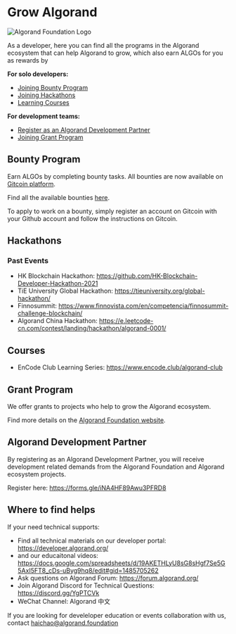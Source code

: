 # Grow Algorand

![Algorand Foundation Logo](img/logo.png)

As a developer, here you can find all the programs in the Algorand ecosystem that can help Algorand to grow, which also earn ALGOs for you as rewards by

**For solo developers:**
- [Joining Bounty Program](#Bounty-Program)
- [Joining Hackathons](#Hackathons)
- [Learning Courses](#Courses)

**For development teams:**
- [Register as an Algorand Development Partner](#Algorand-Development-Partner)
- [Joining Grant Program](#Grant-Program)


## Bounty Program

Earn ALGOs by completing bounty tasks.
All bounties are now available on [Gitcoin platform](https://gitcoin.co/).

Find all the available bounties [here](https://gitcoin.co/explorer?network=mainnet&idx_status=open&applicants=ALL&order_by=null&org=algorand).

To apply to work on a bounty, simply register an account on Gitcoin with your Github account and follow the instructions on Gitcoin.


## Hackathons

### Past Events

* HK Blockchain Hackathon: https://github.com/HK-Blockchain-Developer-Hackathon-2021
* TiE University Global Hackathon: https://tieuniversity.org/global-hackathon/
* Finnosummit: https://www.finnovista.com/en/competencia/finnosummit-challenge-blockchain/
* Algorand China Hackathon: https://e.leetcode-cn.com/contest/landing/hackathon/algorand-0001/

## Courses

* EnCode Club Learning Series: https://www.encode.club/algorand-club


## Grant Program

We offer grants to projects who help to grow the Algorand ecosystem.

Find more details on the [Algorand Foundation website](https://algorand.foundation/grants-program).

## Algorand Development Partner
By registering as an Algorand Development Partner, you will receive development related demands from the Algorand Foundation and Algorand ecosystem projects.

Register here: https://forms.gle/iNA4HF89Awu3PFRD8


## Where to find helps
If your need technical supports:

* Find all technical materials on our developer portal: https://developer.algorand.org/
* and our educaitonal videos: https://docs.google.com/spreadsheets/d/19AKETHLyU8sG8sHgf7Se5G5AxI5FT8_cDs-uByg9hq8/edit#gid=1485705262
* Ask questions on Algorand Forum: https://forum.algorand.org/
* Join Algorand Discord for Technical Questions: https://discord.gg/YgPTCVk
* WeChat Channel: Algorand 中文

If you are looking for develeloper education or events collaboration with us, contact haichao@algorand.foundation




